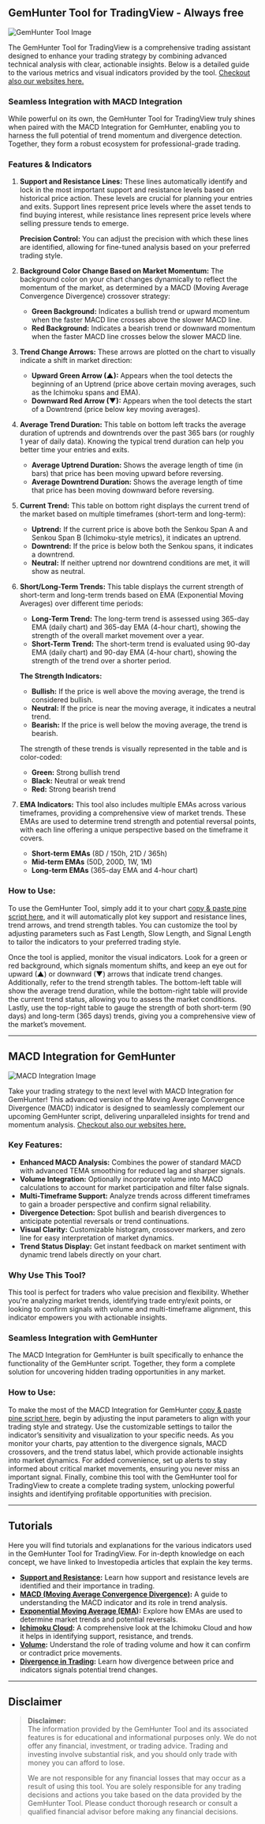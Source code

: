 ## **GemHunter Tool for TradingView - Always free**
![GemHunter Tool Image](https://www.tradingview.com/x/VlBbsexD/)

The GemHunter Tool for TradingView is a comprehensive trading assistant designed to enhance your trading strategy by combining advanced technical analysis with clear, actionable insights. Below is a detailed guide to the various metrics and visual indicators provided by the tool. [Checkout also our websites here.](https://linktr.ee/GemHunterTool)

### **Seamless Integration with MACD Integration**

While powerful on its own, the GemHunter Tool for TradingView truly shines when paired with the MACD Integration for GemHunter, enabling you to harness the full potential of trend momentum and divergence detection. Together, they form a robust ecosystem for professional-grade trading.

### **Features & Indicators**

1. **Support and Resistance Lines:**
   These lines automatically identify and lock in the most important support and resistance levels based on historical price action. These levels are crucial for planning your entries and exits. Support lines represent price levels where the asset tends to find buying interest, while resistance lines represent price levels where selling pressure tends to emerge.

   **Precision Control:** You can adjust the precision with which these lines are identified, allowing for fine-tuned analysis based on your preferred trading style.

2. **Background Color Change Based on Market Momentum:**
   The background color on your chart changes dynamically to reflect the momentum of the market, as determined by a MACD (Moving Average Convergence Divergence) crossover strategy:

   - **Green Background:** Indicates a bullish trend or upward momentum when the faster MACD line crosses above the slower MACD line.
   - **Red Background:** Indicates a bearish trend or downward momentum when the faster MACD line crosses below the slower MACD line.

3. **Trend Change Arrows:** These arrows are plotted on the chart to visually indicate a shift in market direction:
   - **Upward Green Arrow (▲):** Appears when the tool detects the beginning of an Uptrend (price above certain moving averages, such as the Ichimoku spans and EMA).
   - **Downward Red Arrow (▼):** Appears when the tool detects the start of a Downtrend (price below key moving averages).

4. **Average Trend Duration:** This table on bottom left tracks the average duration of uptrends and downtrends over the past 365 bars (or roughly 1 year of daily data). Knowing the typical trend duration can help you better time your entries and exits.
   - **Average Uptrend Duration:** Shows the average length of time (in bars) that price has been moving upward before reversing.
   - **Average Downtrend Duration:** Shows the average length of time that price has been moving downward before reversing.

5. **Current Trend:** This table on bottom right displays the current trend of the market based on multiple timeframes (short-term and long-term):
   - **Uptrend:** If the current price is above both the Senkou Span A and Senkou Span B (Ichimoku-style metrics), it indicates an uptrend.
   - **Downtrend:** If the price is below both the Senkou spans, it indicates a downtrend.
   - **Neutral:** If neither uptrend nor downtrend conditions are met, it will show as neutral.

6. **Short/Long-Term Trends:** This table displays the current strength of short-term and long-term trends based on EMA (Exponential Moving Averages) over different time periods:
   - **Long-Term Trend:** The long-term trend is assessed using 365-day EMA (daily chart) and 365-day EMA (4-hour chart), showing the strength of the overall market movement over a year.
   - **Short-Term Trend:** The short-term trend is evaluated using 90-day EMA (daily chart) and 90-day EMA (4-hour chart), showing the strength of the trend over a shorter period.

   **The Strength Indicators:**
   - **Bullish:** If the price is well above the moving average, the trend is considered bullish.
   - **Neutral:** If the price is near the moving average, it indicates a neutral trend.
   - **Bearish:** If the price is well below the moving average, the trend is bearish.

   The strength of these trends is visually represented in the table and is color-coded:
   - **Green:** Strong bullish trend
   - **Black:** Neutral or weak trend
   - **Red:** Strong bearish trend

7. **EMA Indicators:** This tool also includes multiple EMAs across various timeframes, providing a comprehensive view of market trends. These EMAs are used to determine trend strength and potential reversal points, with each line offering a unique perspective based on the timeframe it covers.

   - **Short-term EMAs** (8D / 150h, 21D / 365h)
   - **Mid-term EMAs** (50D, 200D, 1W, 1M)
   - **Long-term EMAs** (365-day EMA and 4-hour chart)  

### **How to Use:**

To use the GemHunter Tool, simply add it to your chart [copy & paste pine script here](https://github.com/Finland93/GemHunter/blob/main/GemHunter/gemhunter.pine), and it will automatically plot key support and resistance lines, trend arrows, and trend strength tables. You can customize the tool by adjusting parameters such as Fast Length, Slow Length, and Signal Length to tailor the indicators to your preferred trading style.

Once the tool is applied, monitor the visual indicators. Look for a green or red background, which signals momentum shifts, and keep an eye out for upward (▲) or downward (▼) arrows that indicate trend changes. Additionally, refer to the trend strength tables. The bottom-left table will show the average trend duration, while the bottom-right table will provide the current trend status, allowing you to assess the market conditions. Lastly, use the top-right table to gauge the strength of both short-term (90 days) and long-term (365 days) trends, giving you a comprehensive view of the market’s movement.

---

## **MACD Integration for GemHunter**
![MACD Integration Image](https://www.tradingview.com/x/bldjXEoy/)

Take your trading strategy to the next level with MACD Integration for GemHunter! This advanced version of the Moving Average Convergence Divergence (MACD) indicator is designed to seamlessly complement our upcoming GemHunter script, delivering unparalleled insights for trend and momentum analysis. [Checkout also our websites here.](https://linktr.ee/GemHunterTool)

### **Key Features:**

- **Enhanced MACD Analysis:** Combines the power of standard MACD with advanced TEMA smoothing for reduced lag and sharper signals.
- **Volume Integration:** Optionally incorporate volume into MACD calculations to account for market participation and filter false signals.
- **Multi-Timeframe Support:** Analyze trends across different timeframes to gain a broader perspective and confirm signal reliability.
- **Divergence Detection:** Spot bullish and bearish divergences to anticipate potential reversals or trend continuations.
- **Visual Clarity:** Customizable histogram, crossover markers, and zero line for easy interpretation of market dynamics.
- **Trend Status Display:** Get instant feedback on market sentiment with dynamic trend labels directly on your chart.

### **Why Use This Tool?**

This tool is perfect for traders who value precision and flexibility. Whether you're analyzing market trends, identifying trade entry/exit points, or looking to confirm signals with volume and multi-timeframe alignment, this indicator empowers you with actionable insights.

### **Seamless Integration with GemHunter**

The MACD Integration for GemHunter is built specifically to enhance the functionality of the GemHunter script. Together, they form a complete solution for uncovering hidden trading opportunities in any market. 

### **How to Use:**

To make the most of the MACD Integration for GemHunter [copy & paste pine script here](https://github.com/Finland93/GemHunter/blob/main/GemHunter/MACD-integration.pine), begin by adjusting the input parameters to align with your trading style and strategy. Use the customizable settings to tailor the indicator’s sensitivity and visualization to your specific needs. As you monitor your charts, pay attention to the divergence signals, MACD crossovers, and the trend status label, which provide actionable insights into market dynamics. For added convenience, set up alerts to stay informed about critical market movements, ensuring you never miss an important signal. Finally, combine this tool with the GemHunter tool  for TradingView to create a complete trading system, unlocking powerful insights and identifying profitable opportunities with precision.

---

## **Tutorials**

Here you will find tutorials and explanations for the various indicators used in the GemHunter Tool for TradingView. For in-depth knowledge on each concept, we have linked to Investopedia articles that explain the key terms.

- **[Support and Resistance](https://www.investopedia.com/terms/s/support.asp):** Learn how support and resistance levels are identified and their importance in trading.
- **[MACD (Moving Average Convergence Divergence)](https://www.investopedia.com/terms/m/macd.asp):** A guide to understanding the MACD indicator and its role in trend analysis.
- **[Exponential Moving Average (EMA)](https://www.investopedia.com/terms/e/ema.asp):** Explore how EMAs are used to determine market trends and potential reversals.
- **[Ichimoku Cloud](https://www.investopedia.com/terms/i/ichimoku-cloud.asp):** A comprehensive look at the Ichimoku Cloud and how it helps in identifying support, resistance, and trends.
- **[Volume](https://www.investopedia.com/terms/v/volume.asp):** Understand the role of trading volume and how it can confirm or contradict price movements.
- **[Divergence in Trading](https://www.investopedia.com/terms/d/divergence.asp):** Learn how divergence between price and indicators signals potential trend changes.

---

## **Disclaimer**

> **Disclaimer:**  
> The information provided by the GemHunter Tool and its associated features is for educational and informational purposes only. We do not offer any financial, investment, or trading advice. Trading and investing involve substantial risk, and you should only trade with money you can afford to lose.
> 
> We are not responsible for any financial losses that may occur as a result of using this tool. You are solely responsible for any trading decisions and actions you take based on the data provided by the GemHunter Tool. Please conduct thorough research or consult a qualified financial advisor before making any financial decisions.
